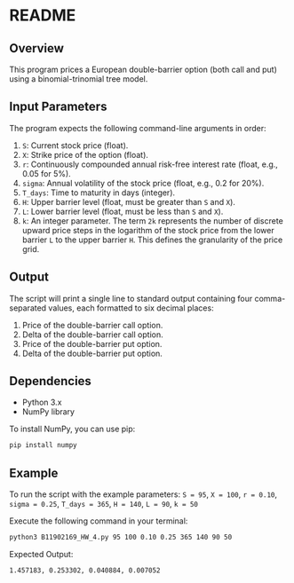 # README

## Overview
This program prices a European double-barrier option (both call and put) using a binomial-trinomial tree model. 

## Input Parameters
The program expects the following command-line arguments in order:

1.  `S`: Current stock price (float).
2.  `X`: Strike price of the option (float).
3.  `r`: Continuously compounded annual risk-free interest rate (float, e.g., 0.05 for 5%).
4.  `sigma`: Annual volatility of the stock price (float, e.g., 0.2 for 20%).
5.  `T_days`: Time to maturity in days (integer).
6.  `H`: Upper barrier level (float, must be greater than `S` and `X`).
7.  `L`: Lower barrier level (float, must be less than `S` and `X`).
8.  `k`: An integer parameter. The term `2k` represents the number of discrete upward price steps in the logarithm of the stock price from the lower barrier `L` to the upper barrier `H`. This defines the granularity of the price grid.

## Output
The script will print a single line to standard output containing four comma-separated values, each formatted to six decimal places:

1.  Price of the double-barrier call option.
2.  Delta of the double-barrier call option.
3.  Price of the double-barrier put option.
4.  Delta of the double-barrier put option.

## Dependencies
*   Python 3.x
*   NumPy library

To install NumPy, you can use pip:
```bash
pip install numpy
```

## Example
To run the script with the example parameters:
`S = 95`, `X = 100`, `r = 0.10`, `sigma = 0.25`, `T_days = 365`, `H = 140`, `L = 90`, `k = 50`

Execute the following command in your terminal:
```bash
python3 B11902169_HW_4.py 95 100 0.10 0.25 365 140 90 50
```

Expected Output:
```
1.457183, 0.253302, 0.040884, 0.007052
```